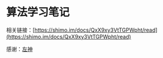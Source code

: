 # 算法学习笔记

相关链接：[https://shimo.im/docs/QxX9xy3VtTGPWpht/read](https://shimo.im/docs/QxX9xy3VtTGPWpht/read)

感谢：[左神](https://github.com/algorithmzuo)
